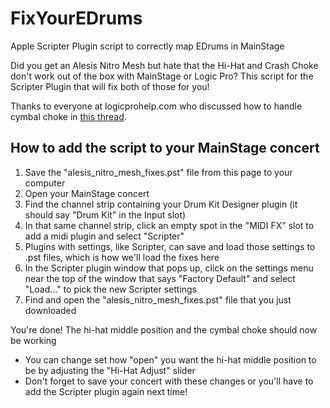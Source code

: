 # FixYourEDrums
Apple Scripter Plugin script to correctly map EDrums in MainStage

Did you get an Alesis Nitro Mesh but hate that the Hi-Hat and Crash Choke don't work out of the box with MainStage or Logic Pro? This script for the Scripter Plugin that will fix both of those for you!

Thanks to everyone at logicprohelp.com who discussed how to handle cymbal choke in [this thread](https://www.logicprohelp.com/forums/topic/108702-drum-kit-designer-cymbal-chokes-amp-roland-v-drums/).

## How to add the script to your MainStage concert

1. Save the "alesis_nitro_mesh_fixes.pst" file from this page to your computer
1. Open your MainStage concert
1. Find the channel strip containing your Drum Kit Designer plugin (it should say "Drum Kit" in the Input slot)
1. In that same channel strip, click an empty spot in the "MIDI FX" slot to add a midi plugin and select "Scripter"
1. Plugins with settings, like Scripter, can save and load those settings to .pst files, which is how we'll load the fixes here
1. In the Scripter plugin window that pops up, click on the settings menu near the top of the window that says "Factory Default" and select "Load..." to pick the new Scripter settings
1. Find and open the "alesis_nitro_mesh_fixes.pst" file that you just downloaded

You're done! The hi-hat middle position and the cymbal choke should now be working
- You can change set how "open" you want the hi-hat middle position to be by adjusting the "Hi-Hat Adjust" slider
- Don't forget to save your concert with these changes or you'll have to add the Scripter plugin again next time!
